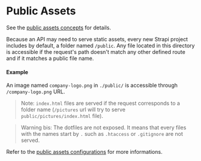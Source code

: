 # Public Assets

See the [public assets concepts](../concepts/concepts.md#public-assets) for details.

Because an API may need to serve static assets, every new Strapi project includes by default, a folder named `/public`. Any file located in this directory is accessible if the request's path doesn't match any other defined route and if it matches a public file name.

#### Example

An image named `company-logo.png` in `./public/` is accessible through `/company-logo.png` URL.

> Note: `index.html` files are served if the request corresponds to a folder name (`/pictures` url will try to serve `public/pictures/index.html` file).


> Warning bis: The dotfiles are not exposed. It means that every files with the names start by `.` such as `.htaccess` or `.gitignore` are not served.


Refer to the [public assets configurations](../configurations/configurations.md#Application) for more informations.
